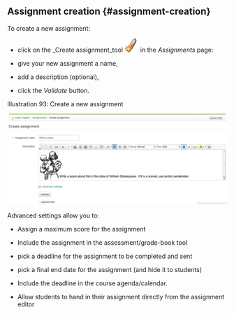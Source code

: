 ## Assignment creation {#assignment-creation}

To create a new assignment:

*   click on the _Create assignment_tool ![](../assets/graphics65.png) in the _Assignments_ page:

*   give your new assignment a name,

*   add a description (optional),

*   click the _Validate_ button.

Illustration 93: Create a new assignment

![](../assets/graphics66.png)

Advanced settings allow you to:

*   Assign a maximum score for the assignment

*   Include the assignment in the assessment/grade-book tool

*   pick a deadline for the assignment to be completed and sent

*   pick a final end date for the assignment (and hide it to students)

*   Include the deadline in the course agenda/calendar.

*   Allow students to hand in their assignment directly from the assignment editor